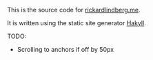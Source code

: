 This is the source code for [rickardlindberg.me](http://rickardlindberg.me).

It is written using the static site generator
[Hakyll](http://jaspervdj.be/hakyll/).

TODO:

* Scrolling to anchors if off by 50px
